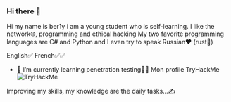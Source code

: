 ### Hi there 👋
Hi my name is ber1y i am a young student who is self-learning. I like the network🌐, programming and ethical hacking
My two favorite programming languages are C# and Python and I even try to speak Russian❤ (rust👻)

English✅ French✅✅

- 🌱 I’m currently learning penetration testing👨‍💻
Mon profile TryHackMe <img src="https://tryhackme-badges.s3.amazonaws.com/Ber1y.png" alt="TryHackMe">

Improving my skills, my knowledge are the daily tasks...✍

<!--
**Berthold-au/Berthold-au** is a ✨ _special_ ✨ repository because its `README.md` (this file) appears on your GitHub profile.

Here are some ideas to get you started:

- 🔭 I’m currently working on ...
- 🌱 I’m currently learning penetration testing ...
- 👯 I’m looking to collaborate on ...
- 🤔 I’m looking for help with ...
- 💬 Ask me about ...
- 📫 How to reach me: ...
- 😄 Pronouns: ...
- ⚡ Fun fact: ...
-->
